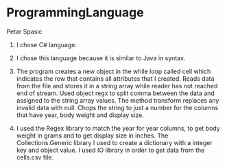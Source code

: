 # ProgrammingLanguage
Petar Spasic

1. I chose C# language.

2. I chose this language because it is similar to Java in syntax.

3. The program creates a new object in the while loop  called cell which indicates the row that contains all attributes that I created. Reads data from the file and stores it in a string array while reader has not reached end of stream. Used object regx to split comma between the data and assigned to the string array values. The method transform replaces any invalid data with null. Chops the string to just a number for the columns that have year, body weight and display size.

4. I used the Regex library to match the year for year columns, to get body weight in grams and to get display size in inches. The Collections.Generic library I used to create a dictionary with a integer key and object value. 
   I used IO library in order to get data from the cells.csv file.

  
